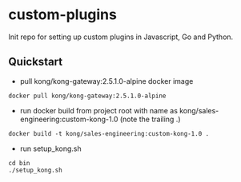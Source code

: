 # custom-plugins
Init repo for setting up custom plugins in Javascript, Go and Python.

## Quickstart
- pull kong/kong-gateway:2.5.1.0-alpine docker image
```
docker pull kong/kong-gateway:2.5.1.0-alpine
```
- run docker build from project root with name as kong/sales-engineering:custom-kong-1.0 (note the trailing .)
```
docker build -t kong/sales-engineering:custom-kong-1.0 .
```
- run setup_kong.sh
```
cd bin
./setup_kong.sh
```
